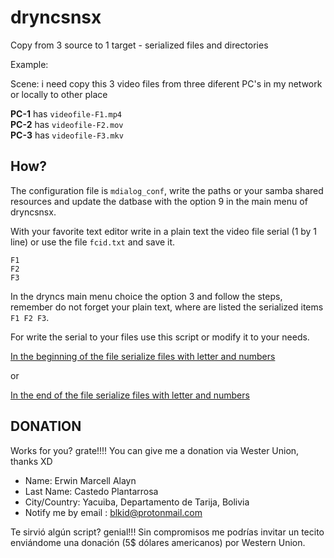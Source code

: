 # dryncsnsx
Copy from 3 source to 1 target - serialized files and directories

Example:

Scene: i need copy this 3 video files from three diferent PC's in my network or locally to other place

**PC-1** has `videofile-F1.mp4`\
**PC-2** has `videofile-F2.mov`\
**PC-3** has `videofile-F3.mkv`

## How?

The configuration file is `mdialog_conf`, write the paths or your samba shared resources and update the datbase with the option 9 in the main menu of dryncsnsx.

With your favorite text editor write in a plain text the video file serial (1 by 1 line) or use the file `fcid.txt` and save it.

    F1
    F2
    F3

In the dryncs main menu choice the option 3 and follow the steps, remember do not forget your plain text, where are listed the serialized items `F1 F2 F3`.

For write the serial to your files use this script or modify it to your needs.

[In the beginning of the file serialize files with letter and numbers](https://github.com/ekardian/scripts-in-bash/blob/main/scripts/serialize-files-README-BEFORE-TO-USE.sh)

or

[In the end of the file serialize files with letter and numbers](https://github.com/ekardian/scripts-in-bash/blob/main/scripts/add-strings-after-extension-file-name)

DONATION
--------
Works for you? grate!!!! You can give me a donation via Wester Union, thanks XD

- Name: Erwin Marcell Alayn
- Last Name: Castedo Plantarrosa
- City/Country: Yacuiba, Departamento de Tarija, Bolivia
- Notify me by email : blkid@protonmail.com

Te sirvió algún script? genial!!!  Sin compromisos me podrías invitar un tecito enviándome una donación (5$ dólares americanos) por Western Union.
